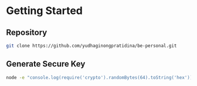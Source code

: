 # Getting Started

## Repository
```bash
git clone https://github.com/yudhaginongpratidina/be-personal.git
```

## Generate Secure Key
```bash
node -e "console.log(require('crypto').randomBytes(64).toString('hex'))"
```